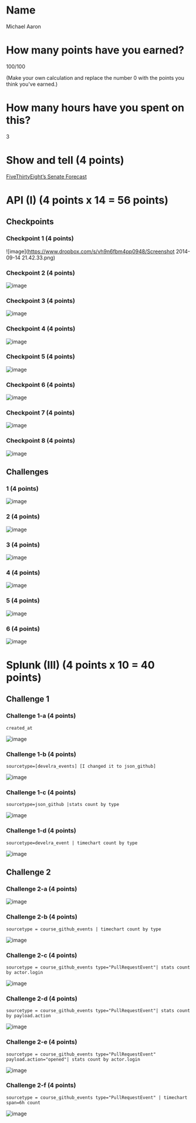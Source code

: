 # Name

Michael Aaron

# How many points have you earned?

100/100

(Make your own calculation and replace the number 0 with the points you think you've earned.)

# How many hours have you spent on this?

3

# Show and tell (4 points)

[FiveThirtyEight’s Senate Forecast](http://fivethirtyeight.com/interactives/senate-forecast/)

# API (I) (4 points x 14 = 56 points)

## Checkpoints

### Checkpoint 1 (4 points)

![image](https://www.dropbox.com/s/vh9n6fbm4pp0948/Screenshot 2014-09-14 21.42.33.png)

### Checkpoint 2 (4 points)

![image](http://www.dropbox.com/s/6ze9tbjam51248y/Screenshot%202014-09-14%2021.53.13.png?d1=1)

### Checkpoint 3 (4 points)

![image](https://www.dropbox.com/s/gn5rr9t78a66ls4/Screenshot%202014-09-14%2022.11.37.png)

### Checkpoint 4 (4 points)

![image](https://www.dropbox.com/s/1mfvjvtetc19wue/Screenshot%202014-09-14%2022.15.08.png)

### Checkpoint 5 (4 points)

![image](https://www.dropbox.com/s/weratxxyx9bh53o/Screenshot%202014-09-14%2022.43.16.png?dl=0)

### Checkpoint 6 (4 points)

![image](https://www.dropbox.com/s/a8pcvo19u6nf6u3/Screenshot%202014-09-14%2022.50.21.png?)

### Checkpoint 7 (4 points)

![image](https://www.dropbox.com/s/sqivej45944k4nk/Screenshot%202014-09-14%2022.59.04.png)

### Checkpoint 8 (4 points)

![image](https://www.dropbox.com/s/fnsepjeigmvwpas/Screenshot%202014-09-14%2023.00.21.png)

## Challenges

### 1 (4 points)

![image](https://www.dropbox.com/s/81hr2k42mo1ym6c/Screenshot%202014-09-14%2023.02.24.png)

### 2 (4 points)

![image](https://www.dropbox.com/s/wrrbg3n278z2i5k/Screenshot%202014-09-14%2023.05.51.png)

### 3 (4 points)

![image](https://www.dropbox.com/s/er6hsclfr1p9538/Screenshot%202014-09-14%2023.09.19.png)

### 4 (4 points)

![image](https://www.dropbox.com/s/ar7vv01ecw1aj94/Screenshot%202014-09-14%2023.10.33.png)

### 5 (4 points)

![image](https://www.dropbox.com/s/8jctw9e7om1cyf1/Screenshot%202014-09-14%2023.13.38.png)

### 6 (4 points)

![image](https://www.dropbox.com/s/h78ujhnduk5vwcp/Screenshot%202014-09-14%2023.24.14.png)



# Splunk (III) (4 points x 10 = 40 points)

## Challenge 1

### Challenge 1-a (4 points)
```
created_at
```
![image](https://www.dropbox.com/s/inhcifwsivbbyji/Screenshot%202014-09-14%2023.32.03.png)

### Challenge 1-b (4 points)
```
sourcetype=[develra_events] [I changed it to json_github]
```
![image](http://www.dropbox.com/s/crn0iz4ceoc39z6/Screenshot%202014-09-14%2023.36.10.png)

### Challenge 1-c (4 points)
```
sourcetype=json_github |stats count by type
```
![image](https://www.dropbox.com/s/6633vmignjv8yj0/Screenshot%202014-09-14%2023.38.05.png)

### Challenge 1-d (4 points)
```
sourcetype=develra_event | timechart count by type
```
![image](https://www.dropbox.com/s/cyuth782lwqwp7j/Screenshot%202014-09-15%2000.33.52.png)

## Challenge 2

### Challenge 2-a (4 points)
![image](https://www.dropbox.com/s/qzre01n8f3tymo5/Screenshot%202014-09-15%2000.42.18.png?dl=1)

### Challenge 2-b (4 points)
```
sourcetype = course_github_events | timechart count by type
```
![image](https://www.dropbox.com/s/6aljvfdncg4puiw/Screenshot%202014-09-15%2000.43.27.png?dl=1)

### Challenge 2-c (4 points)
```
sourcetype = course_github_events type="PullRequestEvent"| stats count by actor.login
```
![image](https://www.dropbox.com/s/1eub4qitmiexzan/Screenshot%202014-09-15%2000.45.56.png?)

### Challenge 2-d (4 points)
```
sourcetype = course_github_events type="PullRequestEvent"| stats count by payload.action
```
![image](https://www.dropbox.com/s/v0bd3awrh27mie5/Screenshot%202014-09-15%2000.47.14.png?dl=0)

### Challenge 2-e (4 points)
```
sourcetype = course_github_events type="PullRequestEvent" payload.action="opened"| stats count by actor.login
```
![image](https://www.dropbox.com/s/5by48dly8sew8p7/Screenshot%202014-09-15%2000.48.20.png?dl=0)

### Challenge 2-f (4 points)
```
sourcetype = course_github_events type="PullRequestEvent" | timechart span=6h count
```
![image](https://www.dropbox.com/s/wcrrwb4ekd0ttnh/Screenshot%202014-09-15%2000.52.26.png)
